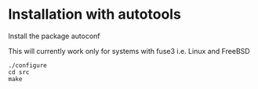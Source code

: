 # Installation with autotools

Install the package  autoconf

This will currently work only for systems with fuse3 i.e. Linux and FreeBSD

    ./configure
    cd src
    make
